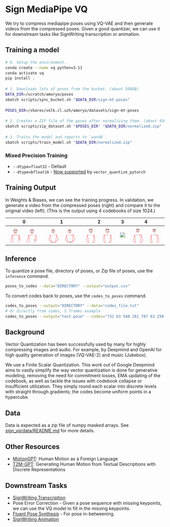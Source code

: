 # Sign MediaPipe VQ

We try to compress mediapipe poses using VQ-VAE and then generate videos from the compressed poses.
Given a good quantizer, we can use it for downstream tasks like SignWriting transcription or animation.

## Training a model

```bash
# 0. Setup the environment.
conda create --name vq python=3.11
conda activate vq
pip install .

# 1. Downloads lots of poses from the bucket. (about 508GB)
DATA_DIR=/scratch/amoryo/poses
sbatch scripts/sync_bucket.sh "$DATA_DIR/sign-mt-poses"

POSES_DIR=/shares/volk.cl.uzh/amoryo/datasets/sign-mt-poses

# 2. Creates a ZIP file of the poses after normalizing them. (about 45GB)
sbatch scripts/zip_dataset.sh "$POSES_DIR" "$DATA_DIR/normalized.zip"

# 3. Trains the model and reports to `wandb`.
sbatch scripts/train_model.sh "$DATA_DIR/normalized.zip"
```

### Mixed Precision Training

- `--dtype=float32` - Default 
- `--dtype=bfloat16` - [Now supported](https://github.com/lucidrains/vector-quantize-pytorch/issues/114) by `vector_quantize_pytorch`

## Training Output

In Weights & Biases, we can see the training progress.
In validation, we generate a video from the compressed poses (right) and compare it to the original video (left).
(This is the output using 4 codebooks of size 1024.)

| 0                                       | 1                                       | 2                                       | 3                                       | 4                                       |
|-----------------------------------------|-----------------------------------------|-----------------------------------------|-----------------------------------------|-----------------------------------------|
| ![](assets/validation/validation_0.gif) | ![](assets/validation/validation_1.gif) | ![](assets/validation/validation_2.gif) | ![](assets/validation/validation_3.gif) | ![](assets/validation/validation_4.gif) |

## Inference

To quantize a pose file, directory of poses, or Zip file of poses, use the `inference` command.
```bash
poses_to_codes --data="DIRECTORY" --output="output.csv"
```

To convert codes back to poses, use the `codes_to_poses` command.
```bash
codes_to_poses --output="DIRECTORY" --data="codes_file.txt" 
# Or directly from codes, 5 frames example
codes_to_poses --output="test.pose" --codes="731 63 540 261 787 63 250 100 492 351 530 307 939 63 532 61 788 55 530 60"
```

## Background

Vector Quantization has been successfully used by many for highly compressing images and audio.
For example, by Deepmind and OpenAI for high quality generation of images (VQ-VAE-2) and music (Jukebox).

We use a Finite Scalar Quantization.
This work out of Google Deepmind aims to vastly simplify the way vector quantization is done for generative modeling,
removing the need for commitment losses, EMA updating of the codebook, as well as tackle the issues with codebook
collapse or insufficient utilization. They simply round each scalar into discrete levels with straight through
gradients; the codes become uniform points in a hypercube.

## Data

Data is expected as a zip file of numpy masked arrays.
See [sign_vq/data/README.md](sign_vq/data/README.md) for more details.

## Other Resources

- [MotionGPT](https://github.com/OpenMotionLab/MotionGPT): Human Motion as a Foreign Language
- [T2M-GPT](https://github.com/Mael-zys/T2M-GPT): Generating Human Motion from Textual Descriptions with Discrete
  Representations

## Downstream Tasks

- [SignWriting Transcription](https://github.com/sign-language-processing/signwriting-transcription/tree/main/signwriting_transcription/pose_to_vq_to_signwriting)
- Pose Error Correction - Given a pose sequence with missing keypoints, we can use the VQ model to fill in the missing keypoints.
- [Fluent Pose Synthesis](https://github.com/sign-language-processing/fluent-pose-synthesis) - For pose in-betweening.
- [SignWriting Animation](https://github.com/sign-language-processing/signwriting-animation)
